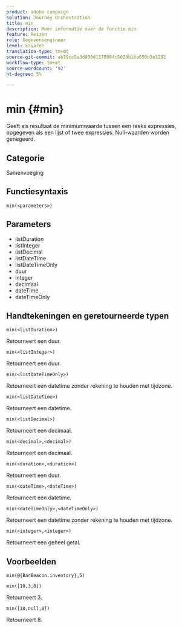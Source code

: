 ```yaml
---
product: adobe campaign
solution: Journey Orchestration
title: min
description: Meer informatie over de functie min
feature: Reizen
role: Gegevensengineer
level: Ervaren
translation-type: tm+mt
source-git-commit: ab19cc5a3d998d1178984c5028b1ba650d3e1292
workflow-type: tm+mt
source-wordcount: '92'
ht-degree: 5%

---
```



# min {#min}

Geeft als resultaat de minimumwaarde tussen een reeks expressies, opgegeven als een lijst of twee expressies. Null-waarden worden genegeerd.

## Categorie

Samenvoeging

## Functiesyntaxis

`min(<parameters>)`

## Parameters

* listDuration
* listInteger
* listDecimal
* listDateTime
* listDateTimeOnly
* duur
* integer
* decimaal
* dateTime
* dateTimeOnly

## Handtekeningen en geretourneerde typen

`min(<listDuration>)`

Retourneert een duur.

`min(<listInteger>)`

Retourneert een duur.

`min(<listDateTimeOnly>)`

Retourneert een datetime zonder rekening te houden met tijdzone.

`min(<listDateTime>)`

Retourneert een datetime.

`min(<listDecimal>)`

Retourneert een decimaal.

`min(<decimal>,<decimal>)`

Retourneert een decimaal.

`min(<duration>,<duration>)`

Retourneert een duur.

`min(<dateTime>,<dateTime>)`

Retourneert een datetime.

`min(<dateTimeOnly>,<dateTimeOnly>)`

Retourneert een datetime zonder rekening te houden met tijdzone.

`min(<integer>,<integer>)`

Retourneert een geheel getal.

## Voorbeelden

`min(@{BarBeacon.inventory},5)`

`min([10,3,8])`

Retourneert 3.

`min([10,null,8])`

Retourneert 8.

